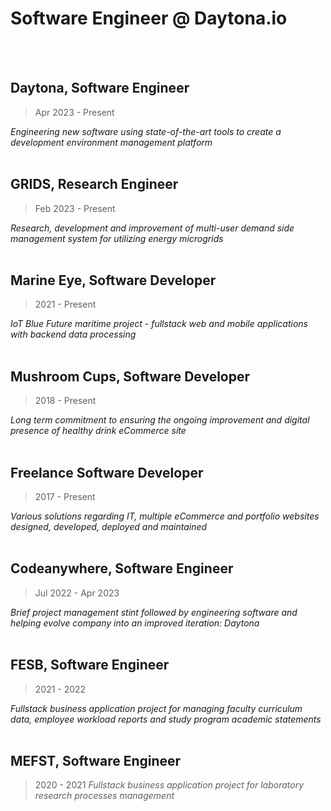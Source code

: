 # Software Engineer @ Daytona.io
<br/><br/>
## Daytona, Software Engineer

> Apr 2023 - Present

*Engineering new software using state-of-the-art tools to create a development environment management platform*
<br/><br/>


## GRIDS, Research Engineer

> Feb 2023 - Present

*Research, development and improvement of multi-user demand side management system for utilizing energy microgrids*
<br/><br/>


## Marine Eye, Software Developer

> 2021 - Present

*IoT Blue Future maritime project - fullstack web and mobile applications with backend data processing*
<br/><br/>


## Mushroom Cups, Software Developer

> 2018 - Present

*Long term commitment to ensuring the ongoing improvement and digital presence of healthy drink eCommerce site*
<br/><br/>


## Freelance Software Developer

> 2017 - Present

*Various solutions regarding IT, multiple eCommerce and portfolio websites designed, developed, deployed and maintained*
<br/><br/>


## Codeanywhere, Software Engineer

> Jul 2022 - Apr 2023

*Brief project management stint followed by engineering software and helping evolve company into an improved iteration: Daytona*
<br/><br/>


## FESB, Software Engineer

> 2021 - 2022

*Fullstack business application project for managing faculty curriculum data, employee workload reports and study program academic statements*
<br/><br/>


## MEFST, Software Engineer

> 2020 - 2021
*Fullstack business application project for laboratory research processes management*

